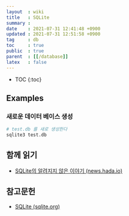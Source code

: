```yaml
---
layout  : wiki
title   : SQLite
summary : 
date    : 2021-07-31 12:41:48 +0900
updated : 2021-07-31 12:51:58 +0900
tag     : db
toc     : true
public  : true
parent  : [[/database]]
latex   : false
---
```

* TOC
{:toc}

## Examples

### 새로운 데이터 베이스 생성

```sh
# test.db 를 새로 생성한다
sqlite3 test.db
```

## 함께 읽기

- [SQLite의 알려지지 않은 이야기 (news.hada.io)]( https://news.hada.io/topic?id=4558 )

## 참고문헌

- [SQLite (sqlite.org)]( https://www.sqlite.org/index.html )

